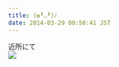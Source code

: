 ```yaml
---
title: (✿╹◡╹)ﾉ
date: 2014-03-29 00:58:41 JST
---
```

近所にて  
<img src="https://lh4.googleusercontent.com/-qEakumNiW0k/UzWbpKbyi7I/AAAAAAAADHg/wQxkVaTlsuo/s640/IMG_1680.JPG" />
